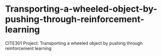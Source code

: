 # Transporting-a-wheeled-object-by-pushing-through-reinforcement-learning
CITE301 Project: Transporting a wheeled object by pushing through reinforcement learning
